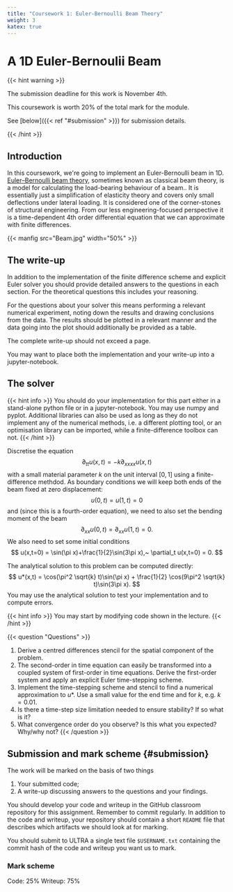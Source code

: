 ```yaml
---
title: "Coursework 1: Euler-Bernoulli Beam Theory"
weight: 3
katex: true
---
```


# A 1D Euler-Bernoulii Beam

{{< hint warning >}}

The submission deadline for this work is November 4th.

This coursework is worth 20% of the total mark for the module.

See [below]({{< ref "#submission" >}}) for submission details.

{{< /hint >}}


## Introduction

In this coursework, we're going to implement an Euler-Bernoulli beam in 1D. [Euler–Bernoulli beam theory](https://en.wikipedia.org/wiki/Euler–Bernoulli_beam_theory), sometimes known as classical beam theory, is a
model for calculating the load-bearing behaviour of a beam.. It is essentially just a simplification of elasticity theory and covers only small deflections 
under lateral loading. It is considered one of the corner-stones of structural engineering. From our less engineering-focused perspective it is a
time-dependent 4th order differential equation that we can approximate with finite differences.

{{< manfig src="Beam.jpg" width="50%" >}}


## The write-up
In addition to the implementation of the finite difference scheme and explicit Euler solver you should provide detailed answers
to the questions in each section. For the theoretical questions this includes your reasoning.

For the questions about your solver this means performing a relevant numerical experiment,
noting down the results and drawing conclusions from the data. The results should be plotted in a relevant manner and the data
going into the plot should additionally be provided as a table.

The complete write-up should not exceed a page.

You may want to place both the implementation and your write-up into a jupyter-notebook.

## The solver

{{< hint info >}}
You should do your implementation for this part either in a stand-alone python file or in a jupyter-notebook. You may use numpy and pyplot.
Additional libraries can also be used as long as they do not implement any of the numerical methods, i.e. a different plotting tool, 
or an optimisation library can be imported, while a finite-difference toolbox can not.
{{< /hint >}}

Discretise the equation
$$
\partial_{tt} u(x,t) = -k \partial_{xxxx}u(x,t)
$$
with a small material parameter $k$ on the unit interval $[0, 1]$ using a finite-difference methdod.
As boundary conditions we will keep both ends of the beam fixed at zero displacement:
$$
u(0,t)=u(1,t)=0
$$
and (since this is a fourth-order equation), we need to also set the bending moment of the beam
$$
\partial_{xx}u(0,t) = \partial_{xx}u(1,t) = 0.
$$
We also need to set some initial conditions
$$
u(x,t=0) = \sin(\pi x)+\frac{1}{2}\sin(3\pi x),~
\partial_t u(x,t=0) = 0.
$$

The analytical solution to this problem can be computed directly:
$$
u*(x,t) = \cos(\pi^2 \sqrt{k} t)\sin(\pi x) + \frac{1}{2} \cos(9\pi^2 \sqrt{k} t)\sin(3\pi x).
$$
You may use the analytical solution to test your implementation and to compute errors.


{{< hint info >}}
You may start by modifying code shown in the lecture.
{{< /hint >}}

{{< question "Questions" >}}
1. Derive a centred differences stencil for the spatial component of the problem.
1. The second-order in time equation can easily be transformed into a coupled system of first-order in time equations. Derive the first-order system and apply an explicit Euler time-stepping scheme.
1. Implement the time-stepping scheme and stencil to find a numerical approximation to $u*$. Use a small value for the end time and for $k$, e.g. $k=0.01$.
1. Is there a time-step size limitation needed to ensure stability? If so what is it?
1. What convergence order do you observe? Is this what you expected? Why/why not?
{{< /question >}}

## Submission and mark scheme {#submission}

The work will be marked on the basis of two things

1. Your submitted code;
2. A write-up discussing answers to the questions and your
   findings.

You should develop your code and writeup in the GitHub classroom repository for this assignment.
Remember to commit regularly. In addition to the code and writeup, your repository should contain a
short `README` file that describes which artifacts we should look at for marking.

You should submit to ULTRA a single text file `$USERNAME.txt` containing the commit hash of the code
and writeup you want us to mark.

### Mark scheme

Code: 25%
Writeup: 75%
